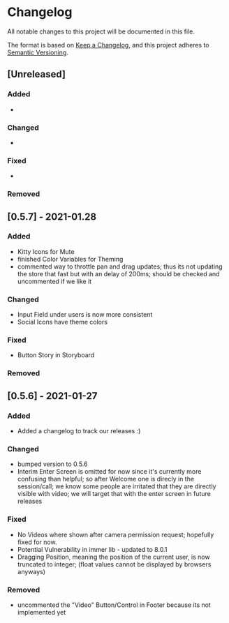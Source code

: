 # Changelog
All notable changes to this project will be documented in this file.

The format is based on [Keep a Changelog](https://keepachangelog.com/en/1.0.0/),
and this project adheres to [Semantic Versioning](https://semver.org/spec/v2.0.0.html).

## [Unreleased]

### Added
  -
### Changed
  -
### Fixed
  -
### Removed

## [0.5.7] - 2021-01.28

### Added
  - Kitty Icons for Mute
  - finished Color Variables for Theming
  - commented way to throttle pan and drag updates; thus its not updating the store that fast but with an delay of 200ms; should be checked and uncommented if we like it

### Changed
  - Input Field under users is now more consistent
  - Social Icons have theme colors

### Fixed
  - Button Story in Storyboard

### Removed

## [0.5.6] - 2021-01-27

### Added
  - Added a changelog to track our releases :)

### Changed
  - bumped version to 0.5.6
  - Interim Enter Screen is omitted for now since it's currently more confusing than helpful; 
    so after Welcome one is direcly in the session/call; 
    we know some people are irritated that they are directly visible with video; we will target that with the enter screen in future releases


### Fixed
  - No Videos where shown after camera permission request; hopefully fixed for now. 
  - Potential Vulnerability in immer lib - updated to 8.0.1
  - Dragging Position, meaning the position of the current user, is now truncated to integer; (float values cannot be displayed by browsers anyways)

### Removed
  - uncommented the "Video" Button/Control in Footer because its not implemented yet

